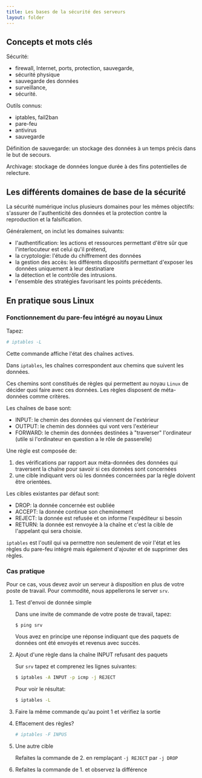 ```yaml
---
title: Les bases de la sécurité des serveurs
layout: folder
---
```


## Concepts et mots clés

Sécurité:
- firewall, Internet, ports, protection, sauvegarde,
- sécurité physique
- sauvegarde des données
- surveillance,
- sécurité.

Outils connus:
- iptables, fail2ban
- pare-feu
- antivirus
- sauvegarde

Définition de sauvegarde: un stockage des données à un temps précis dans le
but de secours.

Archivage: stockage de données longue durée à des fins potentielles de
relecture.

## Les différents domaines de base de la sécurité

La sécurité numérique inclus plusieurs domaines pour les mêmes objectifs: s'assurer
de l'authenticité des données et la protection contre la reproduction et la
falsification.

Généralement, on inclut les domaines suivants:
- l'authentification: les actions et ressources permettant d'être sûr que
  l'interlocuteur est celui qu'il prétend,
- la cryptologie: l'étude du chiffrement des données
- la gestion des accès: les différents dispositifs permettant d'exposer les
  données uniquement à leur destinatiare
- la détection et le contrôle des intrusions.
- l'ensemble des stratégies favorisant les points précédents.

## En pratique sous Linux

### Fonctionnement du pare-feu intégré au noyau Linux

Tapez:

  ~~~bash
  # iptables -L
  ~~~

Cette commande affiche l'état des chaînes actives.

Dans `iptables`, les chaînes correspondent aux chemins que suivent les
données.

Ces chemins sont constitués de règles qui permettent au noyau `Linux` de
décider quoi faire avec ces données. Les règles disposent de méta-données
comme critères.

Les chaînes de base sont:
- INPUT: le chemin des données qui viennent de l'extérieur
- OUTPUT: le chemin des données qui vont vers l'extérieur
- FORWARD: le chemin des données destinées à "traverser" l'ordinateur
  (utile si l'ordinateur en question a le rôle de passerelle)

Une règle est composée de:

1. des vérifications par rapport aux méta-données des données qui
   traversent la chaîne pour savoir si ces données sont concernées
2. une cible indiquant vers où les données concernées par la règle doivent être orientées.

Les cibles existantes par défaut sont:

- DROP: la donnée concernée est oubliée
- ACCEPT: la donnée continue son cheminement
- REJECT: la donnée est refusée et on informe l'expéditeur si besoin
- RETURN: la donnée est renvoyée à la chaîne et c'est la cible de
  l'appelant qui sera choisie.

`iptables` est l'outil qui va permettre non seulement de voir l'état et les
règles du pare-feu intégré mais également d'ajouter et de supprimer des
règles.

### Cas pratique

Pour ce cas, vous devez avoir un serveur à disposition en plus de votre
poste de travail. Pour commodité, nous appellerons le server `srv`.

1. Test d'envoi de donnée simple
   
   Dans une invite de commande de votre poste de travail, tapez:

   ```
   $ ping srv
   ```

   Vous avez en principe une réponse indiquant que des paquets de données
   ont été envoyés et revenus avec succès.

2. Ajout d'une règle dans la chaîne INPUT refusant des paquets

   Sur `srv` tapez et comprenez les lignes suivantes:

   ```bash
   $ iptables -A INPUT -p icmp -j REJECT
   ```

   Pour voir le résultat:

   ```bash
   $ iptables -L
   ```

3. Faire la même commande qu'au point 1 et vérifiez la sortie
4. Effacement des règles?

   ```bash
   # iptables -F INPUS
   ```
5. Une autre cible

   Refaites la commande de 2. en remplaçant `-j REJECT` par `-j DROP`

6. Refaites la commande de 1. et observez la différence

